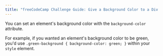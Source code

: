 ```yaml
---
title: "freeCodeCamp Challenge Guide: Give a Background Color to a Div Element"
---
```


You can set an element's background color with the `background-color` attribute.

For example, if you wanted an element's background color to be green, you'd use `.green-background { background-color: green; }` within your `style` element.
